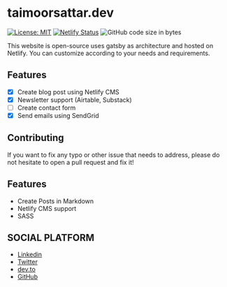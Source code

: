 # taimoorsattar.dev

[![License: MIT](https://img.shields.io/badge/License-MIT-blue.svg)](https://opensource.org/licenses/MIT)
[![Netlify Status](https://api.netlify.com/api/v1/badges/73d59fff-c709-4f1b-85b6-eb86068ea378/deploy-status)](https://app.netlify.com/sites/taimoorsattar/deploys)
<img src="https://img.shields.io/github/languages/code-size/taimoorsattar7/taimoorsattar.dev" alt="GitHub code size in bytes">

This website is open-source uses gatsby as architecture and hosted on Netlify. You can customize according to your needs and requirements.


## Features

- [x] Create blog post using Netlify CMS
- [x] Newsletter support (Airtable, Substack)
- [ ] Create contact form
- [x] Send emails using SendGrid

## Contributing
If you want to fix any typo or other issue that needs to address, please do not hesitate to open a pull request and fix it!

## Features

- Create Posts in Markdown
- Netlify CMS support
- SASS

## SOCIAL PLATFORM

- [Linkedin](https://www.linkedin.com/in/taimoorsattar)
- [Twitter](https://twitter.com/taimoorsattar7)
- [dev.to](https://dev.to/taimoorsattar7)
- [GitHub](https://github.com/taimoorsattar7)